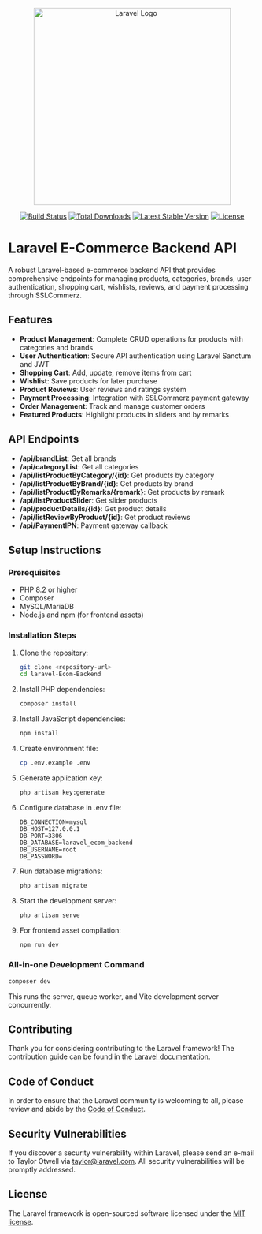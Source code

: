 <p align="center"><a href="https://laravel.com" target="_blank"><img src="https://raw.githubusercontent.com/laravel/art/master/logo-lockup/5%20SVG/2%20CMYK/1%20Full%20Color/laravel-logolockup-cmyk-red.svg" width="400" alt="Laravel Logo"></a></p>

<p align="center">
<a href="https://github.com/laravel/framework/actions"><img src="https://github.com/laravel/framework/workflows/tests/badge.svg" alt="Build Status"></a>
<a href="https://packagist.org/packages/laravel/framework"><img src="https://img.shields.io/packagist/dt/laravel/framework" alt="Total Downloads"></a>
<a href="https://packagist.org/packages/laravel/framework"><img src="https://img.shields.io/packagist/v/laravel/framework" alt="Latest Stable Version"></a>
<a href="https://packagist.org/packages/laravel/framework"><img src="https://img.shields.io/packagist/l/laravel/framework" alt="License"></a>
</p>

# Laravel E-Commerce Backend API

A robust Laravel-based e-commerce backend API that provides comprehensive endpoints for managing products, categories, brands, user authentication, shopping cart, wishlists, reviews, and payment processing through SSLCommerz.

## Features

- **Product Management**: Complete CRUD operations for products with categories and brands
- **User Authentication**: Secure API authentication using Laravel Sanctum and JWT
- **Shopping Cart**: Add, update, remove items from cart
- **Wishlist**: Save products for later purchase
- **Product Reviews**: User reviews and ratings system
- **Payment Processing**: Integration with SSLCommerz payment gateway
- **Order Management**: Track and manage customer orders
- **Featured Products**: Highlight products in sliders and by remarks

## API Endpoints

- **/api/brandList**: Get all brands
- **/api/categoryList**: Get all categories
- **/api/listProductByCategory/{id}**: Get products by category
- **/api/listProductByBrand/{id}**: Get products by brand
- **/api/listProductByRemarks/{remark}**: Get products by remark
- **/api/listProductSlider**: Get slider products
- **/api/productDetails/{id}**: Get product details
- **/api/listReviewByProduct/{id}**: Get product reviews
- **/api/PaymentIPN**: Payment gateway callback

## Setup Instructions

### Prerequisites

- PHP 8.2 or higher
- Composer
- MySQL/MariaDB
- Node.js and npm (for frontend assets)

### Installation Steps

1. Clone the repository:
   ```bash
   git clone <repository-url>
   cd laravel-Ecom-Backend
   ```

2. Install PHP dependencies:
   ```bash
   composer install
   ```

3. Install JavaScript dependencies:
   ```bash
   npm install
   ```

4. Create environment file:
   ```bash
   cp .env.example .env
   ```

5. Generate application key:
   ```bash
   php artisan key:generate
   ```

6. Configure database in .env file:
   ```
   DB_CONNECTION=mysql
   DB_HOST=127.0.0.1
   DB_PORT=3306
   DB_DATABASE=laravel_ecom_backend
   DB_USERNAME=root
   DB_PASSWORD=
   ```

7. Run database migrations:
   ```bash
   php artisan migrate
   ```

8. Start the development server:
   ```bash
   php artisan serve
   ```

9. For frontend asset compilation:
   ```bash
   npm run dev
   ```

### All-in-one Development Command

```bash
composer dev
```

This runs the server, queue worker, and Vite development server concurrently.

## Contributing

Thank you for considering contributing to the Laravel framework! The contribution guide can be found in the [Laravel documentation](https://laravel.com/docs/contributions).

## Code of Conduct

In order to ensure that the Laravel community is welcoming to all, please review and abide by the [Code of Conduct](https://laravel.com/docs/contributions#code-of-conduct).

## Security Vulnerabilities

If you discover a security vulnerability within Laravel, please send an e-mail to Taylor Otwell via [taylor@laravel.com](mailto:taylor@laravel.com). All security vulnerabilities will be promptly addressed.

## License

The Laravel framework is open-sourced software licensed under the [MIT license](https://opensource.org/licenses/MIT).
